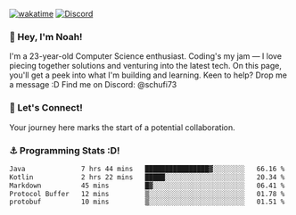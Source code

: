 [![wakatime](https://wakatime.com/badge/user/018b5c7c-fde2-4105-aa96-f5c758abb0a2.svg)](https://wakatime.com/@018b5c7c-fde2-4105-aa96-f5c758abb0a2)
[![Discord](https://img.shields.io/badge/Discord-5865F2?style=flat&logo=discord&logoColor=white)](https://discord.gg/eAW8AGXaGu)



### 👋 Hey, I'm Noah!
I'm a 23-year-old Computer Science enthusiast. Coding's my jam — I love piecing together solutions and venturing into the latest tech. On this page, you'll get a peek into what I'm building and learning. Keen to help? Drop me a message :D 
Find me on Discord: @schufi73

### 🤝 Let's Connect!
Your journey here marks the start of a potential collaboration.

### ⚓ Programming Stats :D!
<!--START_SECTION:waka-->

```txt
Java              7 hrs 44 mins   ████████████████▓░░░░░░░░   66.16 %
Kotlin            2 hrs 22 mins   █████░░░░░░░░░░░░░░░░░░░░   20.34 %
Markdown          45 mins         █▓░░░░░░░░░░░░░░░░░░░░░░░   06.41 %
Protocol Buffer   12 mins         ▒░░░░░░░░░░░░░░░░░░░░░░░░   01.78 %
protobuf          10 mins         ▒░░░░░░░░░░░░░░░░░░░░░░░░   01.51 %
```

<!--END_SECTION:waka-->
